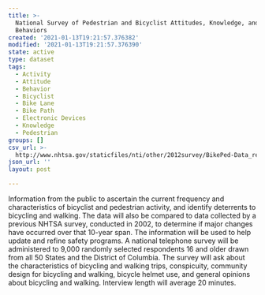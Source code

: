 ```yaml
---
title: >-
  National Survey of Pedestrian and Bicyclist Attitudes, Knowledge, and
  Behaviors
created: '2021-01-13T19:21:57.376382'
modified: '2021-01-13T19:21:57.376390'
state: active
type: dataset
tags:
  - Activity
  - Attitude
  - Behavior
  - Bicyclist
  - Bike Lane
  - Bike Path
  - Electronic Devices
  - Knowledge
  - Pedestrian
groups: []
csv_url: >-
  http://www.nhtsa.gov/staticfiles/nti/other/2012survey/BikePed-Data_revFINAL2.csv
json_url: ''
layout: post

---
```

Information from the public to ascertain the current frequency and characteristics of bicyclist and pedestrian activity, and identify deterrents to bicycling and walking. The data will also be compared to data collected by a previous NHTSA survey, conducted in 2002, to determine if major changes have occurred over that 10-year span. The information will be used to help update and refine safety programs. A national telephone survey will be administered to 9,000 randomly selected respondents 16 and older drawn from all 50 States and the District of Columbia. The survey will ask about the characteristics of bicycling and walking trips, conspicuity, community design for bicycling and walking, bicycle helmet use, and general opinions about bicycling and walking. Interview length will average 20 minutes.
